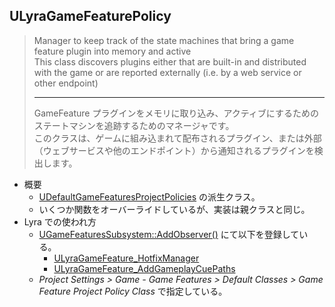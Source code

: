 ## ULyraGameFeaturePolicy

> Manager to keep track of the state machines that bring a game feature plugin into memory and active  
> This class discovers plugins either that are built-in and distributed with the game or are reported externally (i.e. by a web service or other endpoint)  
> 
> ----
> GameFeature プラグインをメモリに取り込み、アクティブにするためのステートマシンを追跡するためのマネージャです。  
> このクラスは、ゲームに組み込まれて配布されるプラグイン、または外部（ウェブサービスや他のエンドポイント）から通知されるプラグインを検出します。 

* 概要
	* [UDefaultGameFeaturesProjectPolicies] の派生クラス。
	* いくつか関数をオーバーライドしているが、実装は親クラスと同じ。
* Lyra での使われ方
	* [UGameFeaturesSubsystem::AddObserver()] にて以下を登録している。
		* [ULyraGameFeature_HotfixManager]
		* [ULyraGameFeature_AddGameplayCuePaths]
	* *Project Settings > Game - Game Features > Default Classes > Game Feature Project Policy Class* で指定している。




<!--- ページ内のリンク --->

<!--- 自前の画像へのリンク --->

<!--- generated --->
[ULyraGameFeature_AddGameplayCuePaths]: ../../Lyra/GameFeature/ULyraGameFeature_AddGameplayCuePaths.md#ulyragamefeature_addgameplaycuepaths
[ULyraGameFeature_HotfixManager]: ../../Lyra/GameFeature/ULyraGameFeature_HotfixManager.md#ulyragamefeature_hotfixmanager
[UDefaultGameFeaturesProjectPolicies]: ../../UE/GameFeature/UDefaultGameFeaturesProjectPolicies.md#udefaultgamefeaturesprojectpolicies
[UGameFeaturesSubsystem::AddObserver()]: ../../UE/GameFeature/UGameFeaturesSubsystem.md#ugamefeaturessubsystemaddobserver
